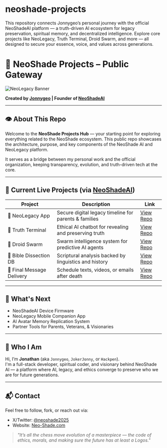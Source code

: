 # neoshade-projects
This repository connects Jonnygeo’s personal journey with the official NeoShadeAI platform — a truth-driven AI ecosystem for legacy preservation, spiritual memory, and decentralized intelligence. Explore core projects like NeoLegacy, Truth Terminal, Droid Swarm, and more — all designed to secure your essence, voice, and values across generations.
# 🌌 NeoShade Projects – Public Gateway

![NeoLegacy Banner](https://neo-shade.com/wp-content/uploads/2025/07/NeoLegacyBanner.jpg)

**Created by [Jonnygeo](https://github.com/Jonnygeo) | Founder of [NeoShadeAI](https://github.com/NeoShadeAI)**

---

## 👁 About This Repo

Welcome to the **NeoShade Projects Hub** — your starting point for exploring everything related to the NeoShade ecosystem. This public repo showcases the architecture, purpose, and key components of the NeoShade AI and NeoLegacy platform.

It serves as a bridge between my personal work and the official organization, keeping transparency, evolution, and truth-driven tech at the core.

---

## 🚀 Current Live Projects (via [NeoShadeAI](https://github.com/NeoShadeAI))

| Project | Description | Link |
|--------|-------------|------|
| 🧬 NeoLegacy App | Secure digital legacy timeline for parents & families | [View Repo](https://github.com/NeoShadeAI/neolegacy-app) |
| 💬 Truth Terminal | Ethical AI chatbot for revealing and preserving truth | [View Repo](https://github.com/NeoShadeAI/truth-terminal) |
| 🧠 Droid Swarm | Swarm intelligence system for predictive AI agents | [View Repo](https://github.com/NeoShadeAI/neoshade-droid-swarm) |
| 📖 Bible Dissection DB | Scriptural analysis backed by linguistics and history | [View Repo](https://github.com/NeoShadeAI/bible-dissection-db) |
| 🔐 Final Message Delivery | Schedule texts, videos, or emails after death | [View Repo](https://github.com/NeoShadeAI/neolegacy-final-messages) |

---

## 🔄 What's Next

- NeoShadeAI Device Firmware  
- NeoLegacy Mobile Companion App  
- AI Avatar Memory Replication System  
- Partner Tools for Parents, Veterans, & Visionaries

---

## 🧠 Who I Am

Hi, I’m **Jonathan** (aka `Jonnygeo`, `JokerJonny`, or `Hackpen`).  
I'm a full-stack developer, spiritual coder, and visionary behind NeoShade AI — a platform where AI, legacy, and ethics converge to preserve who we are for future generations.

---

## 📬 Contact

Feel free to follow, fork, or reach out via:  
- X/Twitter: [@neoshade2025](https://x.com/neoshade2025)  
- Website: [Neo-Shade.com](https://neo-shade.com)

> *"It’s all the chess move evolution of a masterpiece — the code of ethics, morals, and making sure the future has at least a Logos."*


